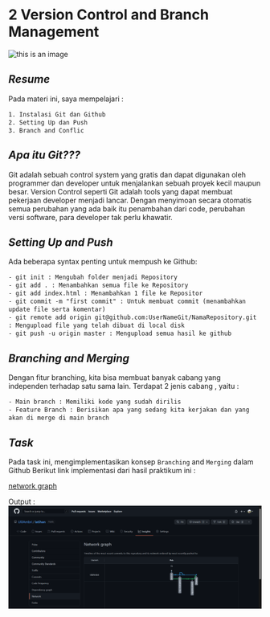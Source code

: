 # 2 Version Control and Branch Management
![this is an image](https://cms.halovina.com/wp-content/uploads/2017/06/github-halovina.png)

## _Resume_
Pada materi ini, saya mempelajari :
```
1. Instalasi Git dan Github
2. Setting Up dan Push
3. Branch and Conflic
```

## _Apa itu Git???_
Git adalah sebuah control system yang gratis dan dapat digunakan oleh programmer dan developer untuk menjalankan sebuah proyek kecil maupun besar. 
Version Control seperti Git adalah tools yang dapat membuat pekerjaan developer menjadi lancar. Dengan menyimoan secara otomatis semua perubahan yang ada baik itu penambahan dari code, perubahan versi software, para developer tak perlu khawatir.

## _Setting Up and Push_
Ada beberapa syntax penting untuk mempush ke Github:
```
- git init : Mengubah folder menjadi Repository
- git add . : Menambahkan semua file ke Repository
- git add index.html : Menambahkan 1 file ke Repositor
- git commit -m "first commit" : Untuk membuat commit (menambahkan update file serta komentar)
- git remote add origin git@github.com:UserNameGit/NamaRepository.git : Mengupload file yang telah dibuat di local disk
- git push -u origin master : Mengupload semua hasil ke github
```
## _Branching and Merging_

Dengan fitur branching, kita bisa membuat banyak cabang yang independen terhadap satu sama lain. Terdapat 2 jenis cabang , yaitu :
```
- Main branch : Memiliki kode yang sudah dirilis
- Feature Branch : Berisikan apa yang sedang kita kerjakan dan yang akan di merge di main branch
```

## _Task_
Pada task ini, mengimplementasikan konsep `Branching` and `Merging` dalam Github
Berikut link implementasi dari hasil praktikum ini :

[network graph](https://github.com/UlilAmbri/latihan/network)

Output :
![this is an image](https://raw.githubusercontent.com/UlilAmbri/uiux_ulilambri-/master/2_Version%20Control%20and%20Branch%20Management%20(Git)/Screenshoots/Tugas%20Pratikum.png?token=GHSAT0AAAAAABRTDEEU5FMWNUQYMV4PZCX4YQUVBJQ)


